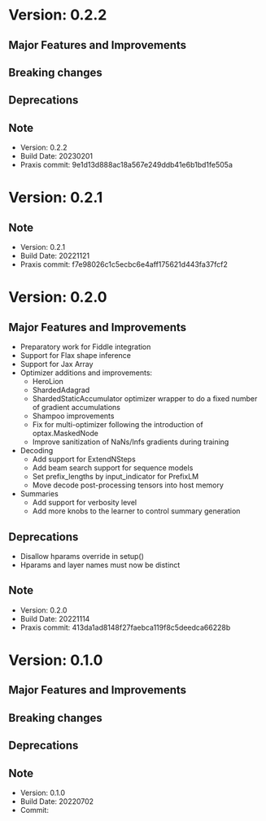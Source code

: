 # Version: 0.2.2
## Major Features and Improvements
## Breaking changes
## Deprecations
## Note
*   Version: 0.2.2
*   Build Date: 20230201
*   Praxis commit: 9e1d13d888ac18a567e249ddb41e6b1bd1fe505a
# Version: 0.2.1
## Note
*   Version: 0.2.1
*   Build Date: 20221121
*   Praxis commit: f7e98026c1c5ecbc6e4aff175621d443fa37fcf2
# Version: 0.2.0
## Major Features and Improvements
*  Preparatory work for Fiddle integration
*  Support for Flax shape inference
*  Support for Jax Array
*  Optimizer additions and improvements:
   - HeroLion
   - ShardedAdagrad
   - ShardedStaticAccumulator optimizer wrapper to do a fixed number of gradient
     accumulations
   - Shampoo improvements
   - Fix for multi-optimizer following the introduction of optax.MaskedNode
   - Improve sanitization of NaNs/Infs gradients during training
* Decoding
   - Add support for ExtendNSteps
   - Add beam search support for sequence models
   - Set prefix_lengths by input_indicator for PrefixLM
   - Move decode post-processing tensors into host memory
* Summaries
   - Add support for verbosity level
   - Add more knobs to the learner to control summary generation
## Deprecations
*  Disallow hparams override in setup()
*  Hparams and layer names must now be distinct
## Note
*   Version: 0.2.0
*   Build Date: 20221114
*   Praxis commit: 413da1ad8148f27faebca119f8c5deedca66228b
# Version: 0.1.0
## Major Features and Improvements
## Breaking changes
## Deprecations
## Note
*   Version: 0.1.0
*   Build Date: 20220702
*   Commit:
